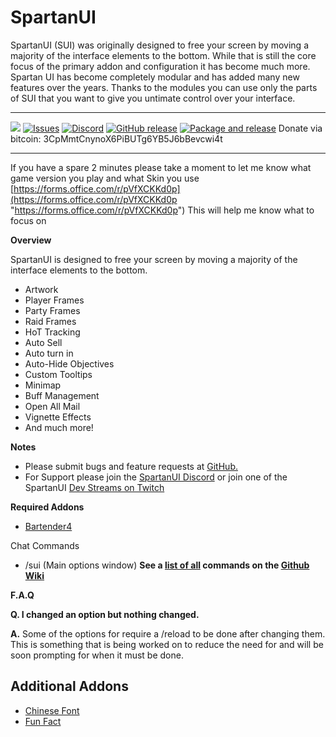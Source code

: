 # SpartanUI

SpartanUI (SUI) was originally designed to free your screen by moving a majority of the interface elements to the bottom. While that is still the core focus of the primary addon and configuration it has become much more. Spartan UI has become completely modular and has added many new features over the years. Thanks to the modules you can use only the parts of SUI that you want to give you untimate control over your interface.

---

[![](https://img.shields.io/badge/Patreon-Donate-important?style=for-the-badge&logo=Patreon)](https://www.patreon.com/SpartanUI)
[![Issues](https://img.shields.io/github/issues/wutname1/SpartanUI?style=for-the-badge)](https://github.com/Wutname1/SpartanUI/issues)
[![Discord](https://img.shields.io/discord/265564257347829771.svg?logo=discord&style=for-the-badge)](https://discord.gg/Qc9TRBv)
[![GitHub release](https://img.shields.io/github/release/wutname1/spartanui.svg?&style=for-the-badge)](https://www.curseforge.com/wow/addons/spartan-ui)
[![Package and release](https://img.shields.io/github/workflow/status/Wutname1/SpartanUI/Package%20and%20release?style=for-the-badge)](https://github.com/Wutname1/SpartanUI/actions)
Donate via bitcoin: 3CpMmtCnynoX6PiBUTg6YB5J6bBevcwi4t

<!-- [![YouTube](https://www.spartanui.net/img/YouTube.png)](https://www.youtube.com/channel/UCAZ_suCikZWtNGMJH1wLmjg/) -->

---

If you have a spare 2 minutes please take a moment to let me know what game version you play and what Skin you use [https://forms.office.com/r/pVfXCKKd0p](https://forms.office.com/r/pVfXCKKd0p "https://forms.office.com/r/pVfXCKKd0p") This will help me know what to focus on

**Overview**

SpartanUI is designed to free your screen by moving a majority of the interface elements to the bottom.

- Artwork
- Player Frames
- Party Frames
- Raid Frames
- HoT Tracking
- Auto Sell
- Auto turn in
- Auto-Hide Objectives
- Custom Tooltips
- Minimap
- Buff Management
- Open All Mail
- Vignette Effects
- And much more!

**Notes**

- Please submit bugs and feature requests at [GitHub.](https://github.com/Wutname1/SpartanUI/issues)
- For Support please join the [SpartanUI Discord](https://discord.gg/Qc9TRBv) or join one of the SpartanUI [Dev Streams on Twitch](https://www.twitch.tv/wutname1)

**Required Addons**

- [Bartender4](https://www.curseforge.com/wow/addons/bartender4)

Chat Commands

- /sui (Main options window) **See a [list of all](https://github.com/Wutname1/SpartanUI/wiki/Slash-Commands) commands on the [Github Wiki](https://github.com/Wutname1/SpartanUI/wiki/Slash-Commands)**

**F.A.Q**

**Q. I changed an option but nothing changed.**

**A.** Some of the options for require a /reload to be done after changing them. This is something that is being worked on to reduce the need for and will be soon prompting for when it must be done.

## Additional Addons

- [Chinese Font](http://www.curse.com/addons/wow/spartanui-chinese-font/)
- [Fun Fact](https://www.curseforge.com/wow/addons/funfact)
